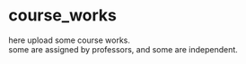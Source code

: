 # course_works
here upload some course works.  
some are assigned by professors, and some are independent.
